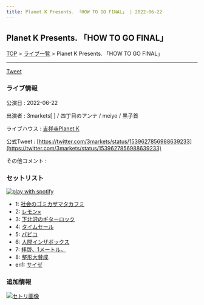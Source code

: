 ```yaml
---
title: Planet K Presents. 「HOW TO GO FINAL」 | 2022-06-22
---
```

## Planet K Presents. 「HOW TO GO FINAL」

[TOP](/setlist/) > [ライブ一覧](lives.html) > Planet K Presents. 「HOW TO GO FINAL」

___

<a href="https://twitter.com/share?ref_src=twsrc%5Etfw" data-text="3markets[ ]セットリスト > Planet K Presents. 「HOW TO GO FINAL」" class="twitter-share-button" data-via="3markets" data-hashtags="3markets" data-related="3markets" data-show-count="false">Tweet</a>

### ライブ情報

公演日
:    2022-06-22

出演者
:    3markets[ ] / 四丁目のアンナ / meiyo / 黒子首

ライブハウス
:    [吉祥寺Planet K](livehouse003.html)

公式Tweet
:    [https://twitter.com/3markets/status/1539627856988639233](https://twitter.com/3markets/status/1539627856988639233)

その他コメント
:    

### セットリスト


[![play with spotify](images/spotify-icon.png)](https://open.spotify.com/playlist/2tI1EnjN1VV1LlQhqWRJg0)



*  1: [社会のゴミカザマタカフミ](song002.html)
*  2: [レモン×](song003.html)
*  3: [下北沢のギターロック](song015.html)
*  4: [タイムセール](song007.html)
*  5: [パピコ](song036.html)
*  6: [人間インザボックス](song016.html)
*  7: [拝啓、1メートル。](song010.html)
*  8: [整形大賛成](song005.html)
*  en1: [サイゼ](song004.html)


### 追加情報

[![セトリ画像](images/020.jpg)](images/020.jpg)





<script async src="https://platform.twitter.com/widgets.js" charset="utf-8"></script>